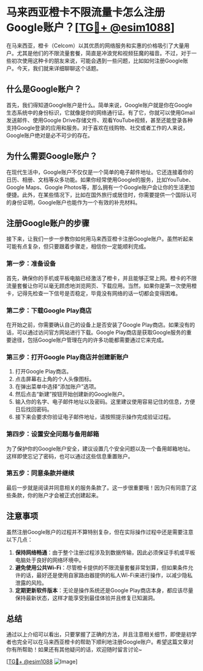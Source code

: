 # 马来西亚橙卡不限流量卡怎么注册Google账户？[[TG💪+ @esim1088](https://t.me/s/esim1088)]

在马来西亚，橙卡（Celcom）以其优质的网络服务和实惠的价格吸引了大量用户。尤其是他们的不限流量套餐，简直是冲浪党和视频狂魔的福音。不过，对于一些初次使用这种卡的朋友来说，可能会遇到一些问题，比如如何注册Google账户。今天，我们就来详细聊聊这个话题。

## 什么是Google账户？

首先，我们得知道Google账户是什么。简单来说，Google账户就是你在Google生态系统中的身份标识，它就像是你的网络通行证。有了它，你就可以使用Gmail发送邮件、使用Google Drive存储文件、观看YouTube视频，甚至还能登录各种支持Google登录的应用和服务。对于喜欢在线购物、社交或者工作的人来说，Google账户绝对是必不可少的存在。

## 为什么需要Google账户？

在现代生活中，Google账户不仅仅是一个简单的电子邮件地址。它还连接着你的日历、相册、文档等众多功能。如果你经常使用Google的服务，比如YouTube、Google Maps、Google Photos等，那么拥有一个Google账户会让你的生活更加便捷。此外，在某些情况下，比如在国外旅行或居住时，你需要提供一个国际认可的身份证明，Google账户也能作为一个有效的补充材料。

## 注册Google账户的步骤

接下来，让我们一步一步教你如何用马来西亚橙卡注册Google账户。虽然听起来可能有点复杂，但只要跟着步骤走，相信你一定能顺利完成。

### 第一步：准备设备

首先，确保你的手机或平板电脑已经激活了橙卡，并且能够正常上网。橙卡的不限流量套餐让你可以毫无顾虑地浏览网页、下载应用。当然，如果你是第一次使用橙卡，记得先检查一下信号是否稳定，毕竟没有网络的话一切都会变得困难。

### 第二步：下载Google Play商店

在开始之前，你需要确认自己的设备上是否安装了Google Play商店。如果没有的话，可以通过访问官方网站进行下载。Google Play商店是获取Google服务的重要途径，包括Google账户管理在内的许多功能都需要通过它来完成。

### 第三步：打开Google Play商店并创建新账户

1. 打开Google Play商店。
2. 点击屏幕右上角的个人头像图标。
3. 在弹出菜单中选择“添加账户”选项。
4. 然后点击“新建”按钮开始创建新的Google账户。
5. 输入你的名字、电子邮件地址以及密码。这里建议使用容易记住的信息，方便日后找回密码。
6. 接下来会要求你验证电子邮件地址，请按照提示操作完成验证过程。

### 第四步：设置安全问题与备用邮箱

为了保护你的Google账户安全，建议设置几个安全问题以及一个备用邮箱地址。这样即使忘记了密码，也可以通过这些信息重置账户。

### 第五步：同意条款并继续

最后一步就是阅读并同意相关的服务条款了。这一步很重要哦！因为只有同意了这些条款，你的账户才会被正式创建起来。

## 注意事项

虽然注册Google账户的过程并不算特别复杂，但在实际操作过程中还是需要注意以下几点：

1. **保持网络畅通**：由于整个注册过程涉及到数据传输，因此必须保证手机或平板电脑处于良好的网络环境中。
2. **避免使用公共Wi-Fi**：尽管橙卡提供的不限流量套餐非常划算，但如果条件允许的话，最好还是使用自家路由器提供的私人Wi-Fi来进行操作，以减少隐私泄露的风险。
3. **定期更新软件版本**：无论是操作系统还是Google Play商店本身，都应该尽量保持最新状态，这样才能享受到最佳体验并且修复已知漏洞。

## 总结

通过以上介绍可以看出，只要掌握了正确的方法，并且注意相关细节，即使是初学者也完全可以在马来西亚橙卡的帮助下顺利地注册Google账户。希望这篇文章对你有所帮助！如果还有其他疑问的话，欢迎随时留言讨论~

[[TG💪+ @esim1088](https://t.me/s/esim1088) ![Image](https://i.postimg.cc/4NQfJmqS/Snipaste-2025-05-13-00-14-12.png)]
